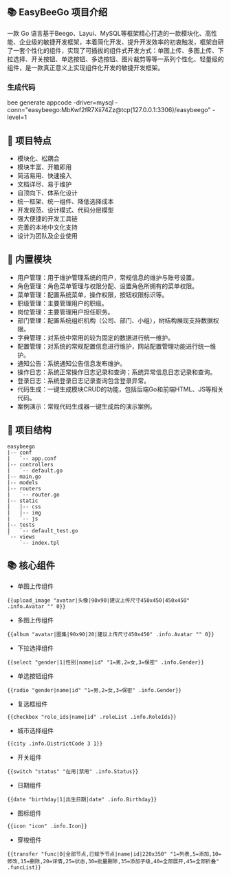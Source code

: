 ## 📚 EasyBeeGo 项目介绍
一款 Go 语言基于Beego、Layui、MySQL等框架精心打造的一款模块化、高性能、企业级的敏捷开发框架，本着简化开发、提升开发效率的初衷触发，框架自研了一套个性化的组件，实现了可插拔的组件式开发方式：单图上传、多图上传、下拉选择、开关按钮、单选按钮、多选按钮、图片裁剪等等一系列个性化、轻量级的组件，是一款真正意义上实现组件化开发的敏捷开发框架。

### 生成代码
bee generate appcode -driver=mysql -conn="easybeego:MbKwf2fR7Xii74Zz@tcp(127.0.0.1:3306)/easybeego" -level=1


## 🍻 项目特点

+ 模块化、松耦合
+ 模块丰富、开箱即用
+ 简洁易用、快速接入
+ 文档详尽、易于维护
+ 自顶向下、体系化设计
+ 统一框架、统一组件、降低选择成本
+ 开发规范、设计模式、代码分层模型
+ 强大便捷的开发工具链
+ 完善的本地中文化支持
+ 设计为团队及企业使用

## 🍪 内置模块
+ 用户管理：用于维护管理系统的用户，常规信息的维护与账号设置。
+ 角色管理：角色菜单管理与权限分配、设置角色所拥有的菜单权限。
+ 菜单管理：配置系统菜单，操作权限，按钮权限标识等。
+ 职级管理：主要管理用户的职级。
+ 岗位管理：主要管理用户担任职务。
+ 部门管理：配置系统组织机构（公司、部门、小组），树结构展现支持数据权限。
+ 字典管理：对系统中常用的较为固定的数据进行统一维护。
+ 配置管理：对系统的常规配置信息进行维护，网站配置管理功能进行统一维护。
+ 通知公告：系统通知公告信息发布维护。
+ 操作日志：系统正常操作日志记录和查询；系统异常信息日志记录和查询。
+ 登录日志：系统登录日志记录查询包含登录异常。
+ 代码生成：一键生成模块CRUD的功能，包括后端Go和前端HTML、JS等相关代码。
+ 案例演示：常规代码生成器一键生成后的演示案例。

## 🍪 项目结构

```
easybeego
|-- conf
|   `-- app.conf
|-- controllers
|   `-- default.go
|-- main.go
|-- models
|-- routers
|   `-- router.go
|-- static
|   |-- css
|   |-- img
|   `-- js
|-- tests
|   `-- default_test.go
`-- views
    `-- index.tpl
```

## 📚 核心组件

+ 单图上传组件
```
{{upload_image "avatar|头像|90x90|建议上传尺寸450x450|450x450" .info.Avatar "" 0}}
```
+ 多图上传组件
```
{{album "avatar|图集|90x90|20|建议上传尺寸450x450" .info.Avatar "" 0}}
```
+ 下拉选择组件
```
{{select "gender|1|性别|name|id" "1=男,2=女,3=保密" .info.Gender}}
```
+ 单选按钮组件
```
{{radio "gender|name|id" "1=男,2=女,3=保密" .info.Gender}}
```
+ 复选框组件
```
{{checkbox "role_ids|name|id" .roleList .info.RoleIds}}
```
+ 城市选择组件
```
{{city .info.DistrictCode 3 1}}
```
+ 开关组件
```
{{switch "status" "在用|禁用" .info.Status}}
```
+ 日期组件
```
{{date "birthday|1|出生日期|date" .info.Birthday}}
```
+ 图标组件
```
{{icon "icon" .info.Icon}}
```
+ 穿梭组件
```
{{transfer "func|0|全部节点,已赋予节点|name|id|220x350" "1=列表,5=添加,10=修改,15=删除,20=详情,25=状态,30=批量删除,35=添加子级,40=全部展开,45=全部折叠" .funcList}}
```
